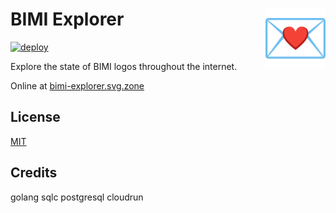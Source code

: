# BIMI Explorer [<img alt="Logo for BIMI Explorer" src="static/favicon.svg" height="96" align="right"/>](https://bimi-explorer.svg.zone/)

[![deploy](https://github.com/AwesomeLogos/bimi-explorer/actions/workflows/gcr-deploy.yaml/badge.svg)](https://github.com/AwesomeLogos/bimi-explorer/actions/workflows/gcr-deploy.yaml)

Explore the state of BIMI logos throughout the internet.

Online at [bimi-explorer.svg.zone](https://bimi-explorer.svg.zone/)

## License

[MIT](LICENSE.txt)

## Credits

golang
sqlc
postgresql 
cloudrun
